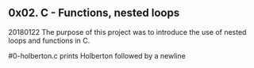 ## 0x02. C - Functions, nested loops

20180122
The purpose of this project was to introduce the use of nested loops and functions in C.

#0-holberton.c
prints Holberton followed by a newline
